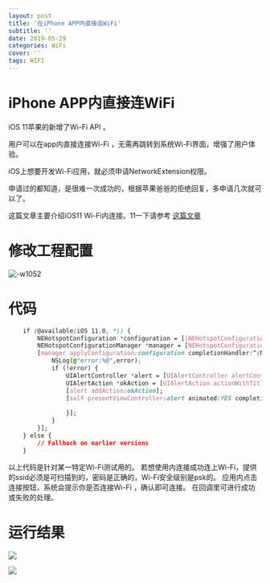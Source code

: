 ```yaml
---
layout: post
title: '在iPhone APP内直接连WiFi'
subtitle: ''
date: 2019-05-29
categories: WiFi
cover: ''
tags: WIFI
---
```


# iPhone APP内直接连WiFi

iOS 11苹果的新增了Wi-Fi API 。

用户可以在app内直接连接Wi-Fi ，无需再跳转到系统Wi-Fi界面，增强了用户体验。

iOS上想要开发Wi-Fi应用，就必须申请NetworkExtension权限。

申请过的都知道，是很难一次成功的，根据苹果爸爸的拒绝回复，多申请几次就可以了。

这篇文章主要介绍iOS11 Wi-Fi内连接。11一下请参考 [这篇文章](https://www.jianshu.com/p/00f6f4bb7a75)


# 修改工程配置

![-w1052](../../../assets/img/15591100210392/15591102472885.jpg)



# 代码
```css
    if (@available(iOS 11.0, *)) {
        NEHotspotConfiguration *configuration = [[NEHotspotConfiguration alloc] initWithSSID:@"wuxiaomingdeiMac" passphrase:@"xiaoming"isWEP:NO];
        NEHotspotConfigurationManager *manager = [NEHotspotConfigurationManager sharedManager];
        [manager applyConfiguration:configuration completionHandler:^(NSError * _Nullable error) {
            NSLog(@"error:%@",error);
            if (!error) {
                UIAlertController *alert = [UIAlertController alertControllerWithTitle:@"" message:@"连接成功" preferredStyle:UIAlertControllerStyleAlert];
                UIAlertAction *okAction = [UIAlertAction actionWithTitle:@"OK" style:UIAlertActionStyleDefault handler:nil];
                [alert addAction:okAction];
                [self presentViewController:alert animated:YES completion:^{
                    
                }];
            }
        }];
    } else {
        // Fallback on earlier versions
    }
```
以上代码是针对某一特定Wi-Fi测试用的。
若想使用内连接成功连上Wi-Fi，提供的ssid必须是可扫描到的，密码是正确的，Wi-Fi安全级别是psk的。
应用内点击连接按钮，系统会提示你是否连接Wi-Fi ，确认即可连接。
在回调里可进行成功或失败的处理。

# 运行结果

![](../../../assets/img/15591100210392/15591103088839.jpg)



![](../../../assets/img/15591100210392/15591103230821.jpg)

